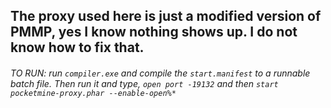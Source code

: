 ## The proxy used here is just a modified version of PMMP, yes I know nothing shows up. I do not know how to fix that.
###### TO RUN: run `compiler.exe` and compile the `start.manifest` to a runnable batch file. Then run it and type, `open port -19132` and then `start pocketmine-proxy.phar --enable-open%*`
